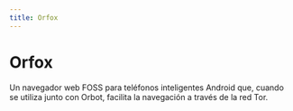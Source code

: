 ```yaml
---
title: Orfox
---
```

# Orfox

Un navegador web FOSS para teléfonos inteligentes Android que, cuando se utiliza junto con Orbot, facilita la navegación a través de la red Tor.